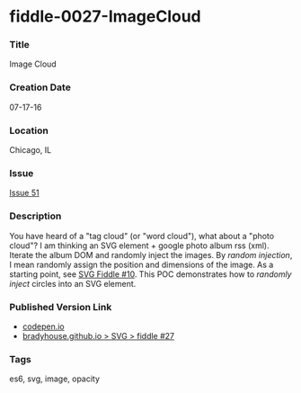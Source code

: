 fiddle-0027-ImageCloud
======


### Title

Image Cloud


### Creation Date

07-17-16


### Location

Chicago, IL

### Issue

[Issue 51](https://github.com/bradyhouse/house/issues/51)


### Description

You have heard of a "tag cloud" (or "word cloud"),  what about a "photo cloud"?  I am thinking an SVG element + google photo album rss (xml).  Iterate the album DOM and randomly inject the images.  By _random injection_, I mean randomly assign the position and dimensions of the image.  As a starting point,  see [SVG Fiddle #10](https://github.com/bradyhouse/house/tree/master/fiddles/svg/fiddle-0010-DynamicShapeInjection).  This POC demonstrates how to _randomly inject_ circles into an SVG element.



### Published Version Link

*   [codepen.io](http://codepen.io/bradyhouse/full/LkJqQO/)
*   [bradyhouse.github.io > SVG > fiddle #27](http://bradyhouse.github.io/svg/fiddle-0027-ImageCloud/index.html)


### Tags

es6, svg, image, opacity

